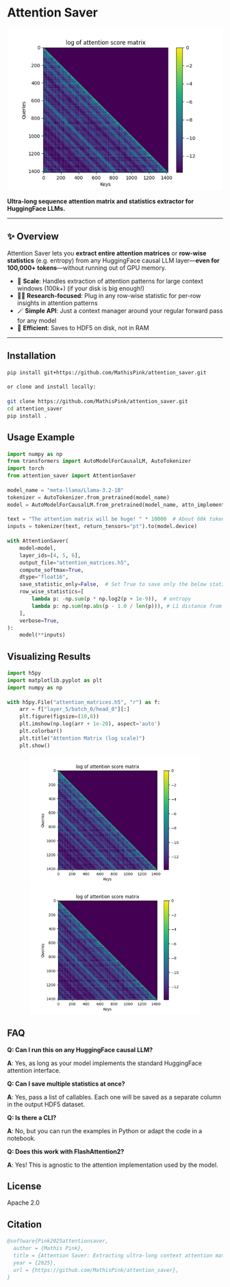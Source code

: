 # Attention Saver

![logo](docs/attention_matrix.png) <!-- Add a logo if desired -->

**Ultra-long sequence attention matrix and statistics extractor for HuggingFace LLMs.**

---

## ✨ Overview

Attention Saver lets you **extract entire attention matrices** or **row-wise statistics** (e.g. entropy) from any HuggingFace causal LLM layer—**even for 100,000+ tokens**—without running out of GPU memory.

- 🚀 **Scale**: Handles extraction of attention patterns for large context windows (100k+) (if your disk is big enough!)
- 🧑‍🔬 **Research-focused**: Plug in any row-wise statistic for per-row insights in attention patterns
- 🪄 **Simple API**: Just a context manager around your regular forward pass for any model
- 💾 **Efficient**: Saves to HDF5 on disk, not in RAM

---

## Installation

```bash
pip install git+https://github.com/MathisPink/attention_saver.git

or clone and install locally:

git clone https://github.com/MathisPink/attention_saver.git
cd attention_saver
pip install .
```

## Usage Example
```python
import numpy as np
from transformers import AutoModelForCausalLM, AutoTokenizer
import torch
from attention_saver import AttentionSaver

model_name = "meta-llama/Llama-3.2-1B"
tokenizer = AutoTokenizer.from_pretrained(model_name)
model = AutoModelForCausalLM.from_pretrained(model_name, attn_implementation="sdpa").to("cuda")

text = "The attention matrix will be huge! " * 10000  # About 60k tokens
inputs = tokenizer(text, return_tensors="pt").to(model.device)

with AttentionSaver(
    model=model,
    layer_ids=[4, 5, 6],
    output_file="attention_matrices.h5",
    compute_softmax=True,
    dtype="float16",
    save_statistic_only=False,  # Set True to save only the below statistics of each attention row
    row_wise_statistics=[
        lambda p: -np.sum(p * np.log2(p + 1e-9)),  # entropy
        lambda p: np.sum(np.abs(p - 1.0 / len(p))), # L1 distance from uniform
    ],
    verbose=True,
):
    model(**inputs)
```

## Visualizing Results

```python
import h5py
import matplotlib.pyplot as plt
import numpy as np

with h5py.File("attention_matrices.h5", "r") as f:
    arr = f["layer_5/batch_0/head_0"][:]
    plt.figure(figsize=(10,8))
    plt.imshow(np.log(arr + 1e-20), aspect='auto')
    plt.colorbar()
    plt.title("Attention Matrix (log scale)")
    plt.show()
```

<div align="center"> <img src="docs/attention_matrix.png" width="400"/> <img src="docs/attention_matrix.png" width="400"/> </div>

## FAQ

**Q: Can I run this on any HuggingFace causal LLM?**

**A**: Yes, as long as your model implements the standard HuggingFace attention interface.

**Q: Can I save multiple statistics at once?**

**A**: Yes, pass a list of callables. Each one will be saved as a separate column in the output HDF5 dataset.

**Q: Is there a CLI?**

**A**: No, but you can run the examples in Python or adapt the code in a notebook.

**Q: Does this work with FlashAttention2?**

**A**: Yes! This is agnostic to the attention implementation used by the model.

## License

Apache 2.0

## Citation
```bibtex
@software{Pink2025attentionsaver,
  author = {Mathis Pink},
  title = {Attention Saver: Extracting ultra-long context attention matrices for HuggingFace LLMs},
  year = {2025},
  url = {https://github.com/MathisPink/attention_saver},
}
```


